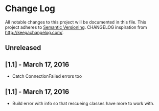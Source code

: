 # Change Log
All notable changes to this project will be documented in this file.
This project adheres to [Semantic Versioning](http://semver.org/).
CHANGELOG inspiration from http://keepachangelog.com/.

## Unreleased

## [1.1] - March 17, 2016
* Catch ConnectionFailed errors too

## [1.1] - March 17, 2016
* Build error with info so that rescueing classes have more to work with.
